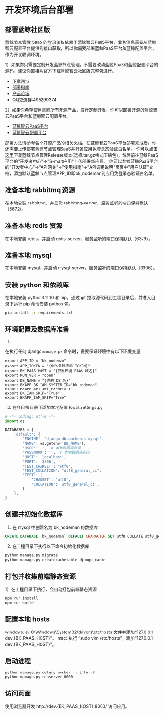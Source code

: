 # 开发环境后台部署

## 部署蓝鲸社区版
蓝鲸节点管理 SaaS 的登录鉴权依赖于蓝鲸智云PaaS平台，业务信息需要从蓝鲸智云配置平台提供的接口获取，所以你需要部署蓝鲸PaaS平台和蓝鲸配置平台，作为开发联调环境。

1）如果你只需要定制开发蓝鲸节点管理，不需要改动蓝鲸PaaS和蓝鲸配置平台的源码，建议你直接从官方下载蓝鲸智云社区版完整包进行。
- [下载网址](https://bk.tencent.com/download/)
- [部署指南](https://docs.bk.tencent.com/bkce_install_guide/)
- [产品论坛](https://bk.tencent.com/s-mart/community)
- QQ交流群:495299374

2）如果你希望使用蓝鲸所有开源产品，进行定制开发，你可以部署开源的蓝鲸智云PaaS平台和蓝鲸智云配置平台。
- [蓝鲸智云PaaS平台](https://github.com/Tencent/bk-PaaS)
- [蓝鲸智云配置平台](https://github.com/Tencent/bk-cmdb)

部署方法请参考各个开源产品的相关文档，在蓝鲸智云PaaS平台部署完成后，你还需要上传部署蓝鲸节点管理SaaS并开通应用免登录态验证白名单。
你可以[点击这里](https://github.com/TencentBlueKing/bk-nodeman/releases)下载蓝鲸节点管理Release版本(选择.tar.gz格式压缩包)，然后前往蓝鲸PaaS平台的"开发者中心"->"S-mart应用"上传部署新应用。
你可以参考蓝鲸PaaS平台的"开发者中心"->"API网关"->"使用指南"->"API调用说明"页面中"用户认证"文档，添加默认蓝鲸节点管理APP_ID即bk_nodeman到应用免登录态验证白名单。


## 准备本地 rabbitmq 资源
在本地安装 rabbitmq，并启动 rabbitmq-server，服务监听的端口保持默认（5672）。


## 准备本地 redis 资源
在本地安装 redis，并启动 redis-server，服务监听的端口保持默认（6379）。


## 准备本地 mysql
在本地安装 mysql，并启动 mysql-server，服务监听的端口保持默认（3306）。


## 安装 python 和依赖库
在本地安装 python3.11.10 和 pip，通过 git 拉取源代码到工程目录后，并进入目录下运行 pip 命令安装 python 包。
```bash
pip install -r requirements.txt
```


## 环境配置及数据库准备

1)

在执行任何 django `manage.py` 命令时，需要保证环境中有以下环境变量

```
export APP_ID = "bk_nodeman"
export APP_TOKEN = "{你的蓝鲸应用 TOKEN}"
export BK_PAAS_HOST = "{开发环境 PAAS 域名}"
export RUN_VER = "open"
export DB_NAME = "{你的 DB 名}"
export BKAPP_BK_IAM_SYSTEM_ID="bk_nodeman"
export BKAPP_API_JWT_EXEMPT="1"
export BK_IAM_SKIP="True"
export BKAPP_IAM_SKIP="True"
```


2) 在项目根目录下添加本地配置 local_settings.py

```python
# -*- coding: utf-8 -*-
import os

DATABASES = {
    'default': {
        'ENGINE': 'django.db.backends.mysql',
        'NAME': os.getenv('DB_NAME'),
        'USER': '',  # 本地数据库账号
        'PASSWORD': '',  # 本地数据库密码
        'HOST': 'localhost',
        'PORT': '3306',
        'TEST_CHARSET': "utf8",
        'TEST_COLLATION': "utf8_general_ci",
        'TEST': {
            'CHARSET': 'utf8',
            'COLLATION': 'utf8_general_ci',
        }
    },
}

```


## 创建并初始化数据库

1) 在 mysql 中创建名为 bk_nodeman 的数据库
```sql
CREATE DATABASE `bk_nodeman` DEFAULT CHARACTER SET utf8 COLLATE utf8_general_ci;
```

2) 在工程目录下执行以下命令初始化数据库
```bash
python manage.py migrate
python manage.py createcachetable django_cache
```


## 打包并收集前端静态资源

1）在工程目录下执行，会自动打包前端静态资源
```bash
npm run install
npm run build
```


## 配置本地 hosts
windows: 在 C:\Windows\System32\drivers\etc\hosts 文件中添加“127.0.0.1 dev.{BK_PAAS_HOST}”。
mac: 执行 “sudo vim /etc/hosts”，添加“127.0.0.1 dev.{BK_PAAS_HOST}”。


## 启动进程
```bash
python manage.py celery worker -l info -B
python manage.py runserver 8000
```


## 访问页面
使用浏览器开发 http://dev.{BK_PAAS_HOST}:8000/ 访问应用。
